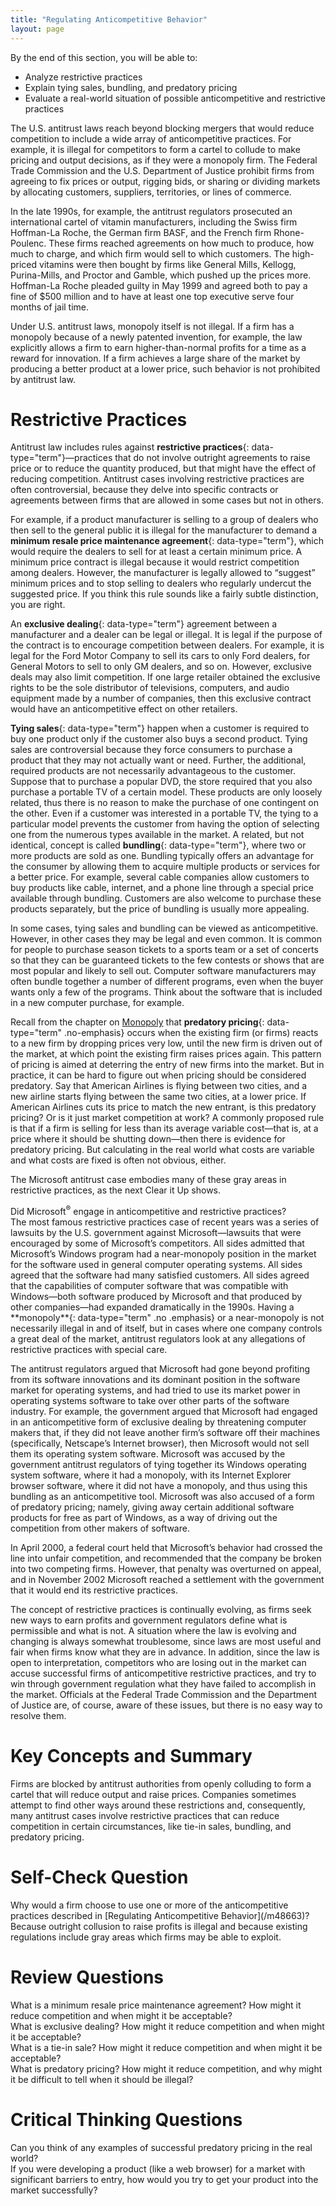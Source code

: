 ```yaml
---
title: "Regulating Anticompetitive Behavior"
layout: page
---
```



<div data-type="abstract" markdown="1">
By the end of this section, you will be able to:

* Analyze restrictive practices
* Explain tying sales, bundling, and predatory pricing
* Evaluate a real-world situation of possible anticompetitive and restrictive practices

</div>

The U.S. antitrust laws reach beyond blocking mergers that would reduce competition to include a wide array of anticompetitive practices. For example, it is illegal for competitors to form a cartel to collude to make pricing and output decisions, as if they were a monopoly firm. The Federal Trade Commission and the U.S. Department of Justice prohibit firms from agreeing to fix prices or output, rigging bids, or sharing or dividing markets by allocating customers, suppliers, territories, or lines of commerce.

In the late 1990s, for example, the antitrust regulators prosecuted an international cartel of vitamin manufacturers, including the Swiss firm Hoffman-La Roche, the German firm BASF, and the French firm Rhone-Poulenc. These firms reached agreements on how much to produce, how much to charge, and which firm would sell to which customers. The high-priced vitamins were then bought by firms like General Mills, Kellogg, Purina-Mills, and Proctor and Gamble, which pushed up the prices more. Hoffman-La Roche pleaded guilty in May 1999 and agreed both to pay a fine of $500 million and to have at least one top executive serve four months of jail time.

Under U.S. antitrust laws, monopoly itself is not illegal. If a firm has a monopoly because of a newly patented invention, for example, the law explicitly allows a firm to earn higher-than-normal profits for a time as a reward for innovation. If a firm achieves a large share of the market by producing a better product at a lower price, such behavior is not prohibited by antitrust law.

# Restrictive Practices

Antitrust law includes rules against **restrictive practices**{: data-type="term"}—practices that do not involve outright agreements to raise price or to reduce the quantity produced, but that might have the effect of reducing competition. Antitrust cases involving restrictive practices are often controversial, because they delve into specific contracts or agreements between firms that are allowed in some cases but not in others.

For example, if a product manufacturer is selling to a group of dealers who then sell to the general public it is illegal for the manufacturer to demand a **minimum resale price maintenance agreement**{: data-type="term"}, which would require the dealers to sell for at least a certain minimum price. A minimum price contract is illegal because it would restrict competition among dealers. However, the manufacturer is legally allowed to “suggest” minimum prices and to stop selling to dealers who regularly undercut the suggested price. If you think this rule sounds like a fairly subtle distinction, you are right.

An **exclusive dealing**{: data-type="term"} agreement between a manufacturer and a dealer can be legal or illegal. It is legal if the purpose of the contract is to encourage competition between dealers. For example, it is legal for the Ford Motor Company to sell its cars to only Ford dealers, for General Motors to sell to only GM dealers, and so on. However, exclusive deals may also limit competition. If one large retailer obtained the exclusive rights to be the sole distributor of televisions, computers, and audio equipment made by a number of companies, then this exclusive contract would have an anticompetitive effect on other retailers.

**Tying sales**{: data-type="term"} happen when a customer is required to buy one product only if the customer also buys a second product. Tying sales are controversial because they force consumers to purchase a product that they may not actually want or need. Further, the additional, required products are not necessarily advantageous to the customer. Suppose that to purchase a popular DVD, the store required that you also purchase a portable TV of a certain model. These products are only loosely related, thus there is no reason to make the purchase of one contingent on the other. Even if a customer was interested in a portable TV, the tying to a particular model prevents the customer from having the option of selecting one from the numerous types available in the market. A related, but not identical, concept is called **bundling**{: data-type="term"}, where two or more products are sold as one. Bundling typically offers an advantage for the consumer by allowing them to acquire multiple products or services for a better price. For example, several cable companies allow customers to buy products like cable, internet, and a phone line through a special price available through bundling. Customers are also welcome to purchase these products separately, but the price of bundling is usually more appealing.

In some cases, tying sales and bundling can be viewed as anticompetitive. However, in other cases they may be legal and even common. It is common for people to purchase season tickets to a sports team or a set of concerts so that they can be guaranteed tickets to the few contests or shows that are most popular and likely to sell out. Computer software manufacturers may often bundle together a number of different programs, even when the buyer wants only a few of the programs. Think about the software that is included in a new computer purchase, for example.

Recall from the chapter on [Monopoly](/m48650) that **predatory pricing**{: data-type="term" .no-emphasis} occurs when the existing firm (or firms) reacts to a new firm by dropping prices very low, until the new firm is driven out of the market, at which point the existing firm raises prices again. This pattern of pricing is aimed at deterring the entry of new firms into the market. But in practice, it can be hard to figure out when pricing should be considered predatory. Say that American Airlines is flying between two cities, and a new airline starts flying between the same two cities, at a lower price. If American Airlines cuts its price to match the new entrant, is this predatory pricing? Or is it just market competition at work? A commonly proposed rule is that if a firm is selling for less than its average variable cost—that is, at a price where it should be shutting down—then there is evidence for predatory pricing. But calculating in the real world what costs are variable and what costs are fixed is often not obvious, either.

The Microsoft antitrust case embodies many of these gray areas in restrictive practices, as the next Clear it Up shows.

<div data-type="note" class="economics clearup" markdown="1">
<div data-type="title">
Did Microsoft<sup>®</sup> engage in anticompetitive and restrictive practices?
</div>
The most famous restrictive practices case of recent years was a series of lawsuits by the U.S. government against Microsoft—lawsuits that were encouraged by some of Microsoft’s competitors. All sides admitted that Microsoft’s Windows program had a near-monopoly position in the market for the software used in general computer operating systems. All sides agreed that the software had many satisfied customers. All sides agreed that the capabilities of computer software that was compatible with Windows—both software produced by Microsoft and that produced by other companies—had expanded dramatically in the 1990s. Having a **monopoly**{: data-type="term" .no .emphasis} or a near-monopoly is not necessarily illegal in and of itself, but in cases where one company controls a great deal of the market, antitrust regulators look at any allegations of restrictive practices with special care.

The antitrust regulators argued that Microsoft had gone beyond profiting from its software innovations and its dominant position in the software market for operating systems, and had tried to use its market power in operating systems software to take over other parts of the software industry. For example, the government argued that Microsoft had engaged in an anticompetitive form of exclusive dealing by threatening computer makers that, if they did not leave another firm’s software off their machines (specifically, Netscape’s Internet browser), then Microsoft would not sell them its operating system software. Microsoft was accused by the government antitrust regulators of tying together its Windows operating system software, where it had a monopoly, with its Internet Explorer browser software, where it did not have a monopoly, and thus using this bundling as an anticompetitive tool. Microsoft was also accused of a form of predatory pricing; namely, giving away certain additional software products for free as part of Windows, as a way of driving out the competition from other makers of software.

In April 2000, a federal court held that Microsoft’s behavior had crossed the line into unfair competition, and recommended that the company be broken into two competing firms. However, that penalty was overturned on appeal, and in November 2002 Microsoft reached a settlement with the government that it would end its restrictive practices.

</div>

The concept of restrictive practices is continually evolving, as firms seek new ways to earn profits and government regulators define what is permissible and what is not. A situation where the law is evolving and changing is always somewhat troublesome, since laws are most useful and fair when firms know what they are in advance. In addition, since the law is open to interpretation, competitors who are losing out in the market can accuse successful firms of anticompetitive restrictive practices, and try to win through government regulation what they have failed to accomplish in the market. Officials at the Federal Trade Commission and the Department of Justice are, of course, aware of these issues, but there is no easy way to resolve them.

# Key Concepts and Summary

Firms are blocked by antitrust authorities from openly colluding to form a cartel that will reduce output and raise prices. Companies sometimes attempt to find other ways around these restrictions and, consequently, many antitrust cases involve restrictive practices that can reduce competition in certain circumstances, like tie-in sales, bundling, and predatory pricing.

# Self-Check Question

<div data-type="exercise">
<div data-type="problem" markdown="1">
Why would a firm choose to use one or more of the anticompetitive practices described in [Regulating Anticompetitive Behavior](/m48663)?

</div>
<div data-type="solution" markdown="1">
Because outright collusion to raise profits is illegal and because existing regulations include gray areas which firms may be able to exploit.

</div>
</div>

# Review Questions

<div data-type="exercise">
<div data-type="problem" markdown="1">
What is a minimum resale price maintenance agreement? How might it reduce competition and when might it be acceptable?

</div>
</div>

<div data-type="exercise">
<div data-type="problem" markdown="1">
What is exclusive dealing? How might it reduce competition and when might it be acceptable?

</div>
</div>

<div data-type="exercise">
<div data-type="problem" markdown="1">
What is a tie-in sale? How might it reduce competition and when might it be acceptable?

</div>
</div>

<div data-type="exercise">
<div data-type="problem" markdown="1">
What is predatory pricing? How might it reduce competition, and why might it be difficult to tell when it should be illegal?

</div>
</div>

# Critical Thinking Questions

<div data-type="exercise">
<div data-type="problem" markdown="1">
Can you think of any examples of successful predatory pricing in the real world?

</div>
</div>

<div data-type="exercise">
<div data-type="problem" markdown="1">
If you were developing a product (like a web browser) for a market with significant barriers to entry, how would you try to get your product into the market successfully?

</div>
</div>

